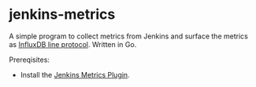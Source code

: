 # jenkins-metrics

A simple program to collect metrics from Jenkins and surface the metrics as
[InfluxDB line protocol][idb-line-protocol].  Written in Go.

Prereqisites:

- Install the [Jenkins Metrics Plugin][jenkins-metrics].

[idb-line-protocol]: https://docs.influxdata.com/influxdb/v1.2/write_protocols/line_protocol_tutorial/
[jenkins-metrics]: https://wiki.jenkins-ci.org/display/JENKINS/Metrics+Plugin
